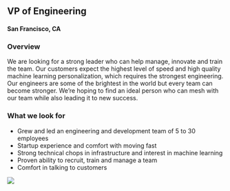 ## VP of Engineering
#### San Francisco, CA

### Overview
We are looking for a strong leader who can help manage, innovate and train the team. Our customers expect the highest level of speed and high quality machine learning personalization, which requires the strongest engineering. Our engineers are some of the brightest in the world but every team can become stronger. We’re hoping to find an ideal person who can mesh with our team while also leading it to new success.

### What we look for
+	Grew and led an engineering and development team of 5 to 30 employees
+	Startup experience and comfort with moving fast
+	Strong technical chops in infrastructure and interest in machine learning
+	Proven ability to recruit, train and manage a team
+	Comfort in talking to customers


[<img src='https://dabuttonfactory.com/button.png?t=Learn+More&f=Calibri-Bold&ts=24&tc=fff&hp=20&vp=8&c=5&bgt=unicolored&bgc=29aafe'>](https://letsrockit.co/job/tglmdelnbml0zxi-vp-of-engineering)
